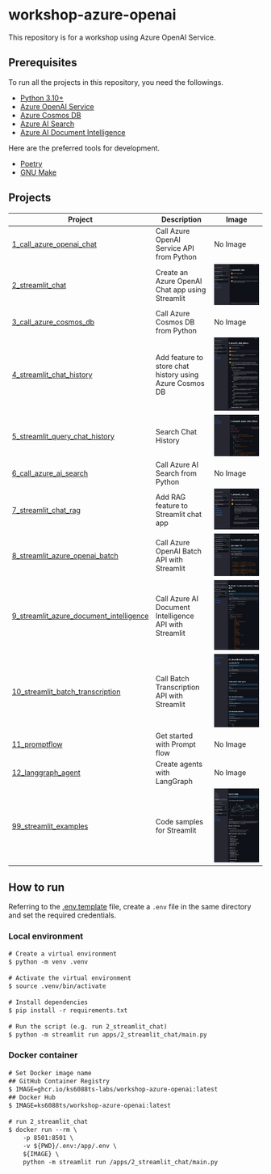 # workshop-azure-openai

This repository is for a workshop using Azure OpenAI Service.

## Prerequisites

To run all the projects in this repository, you need the followings.

- [Python 3.10+](https://www.python.org/downloads/)
- [Azure OpenAI Service](https://azure.microsoft.com/en-us/products/ai-services/openai-service)
- [Azure Cosmos DB](https://azure.microsoft.com/en-us/products/cosmos-db/)
- [Azure AI Search](https://azure.microsoft.com/en-us/products/ai-services/ai-search)
- [Azure AI Document Intelligence](https://azure.microsoft.com/en-us/products/ai-services/ai-document-intelligence)

Here are the preferred tools for development.

- [Poetry](https://python-poetry.org/docs/#installation)
- [GNU Make](https://www.gnu.org/software/make/)

## Projects

| Project                                                                                 | Description                                             | Image                                                                                                 |
| --------------------------------------------------------------------------------------- | ------------------------------------------------------- | ----------------------------------------------------------------------------------------------------- |
| [1_call_azure_openai_chat](apps/1_call_azure_openai_chat)                               | Call Azure OpenAI Service API from Python               | No Image                                                                                              |
| [2_streamlit_chat](apps/2_streamlit_chat)                                               | Create an Azure OpenAI Chat app using Streamlit         | ![2_streamlit_chat](./images/2_streamlit_chat.chat_page.png)                                          |
| [3_call_azure_cosmos_db](apps/3_call_azure_cosmos_db)                                   | Call Azure Cosmos DB from Python                        | No Image                                                                                              |
| [4_streamlit_chat_history](apps/4_streamlit_chat_history)                               | Add feature to store chat history using Azure Cosmos DB | ![4_streamlit_chat_history](./images/4_streamlit_chat_history.chat_page.png)                          |
| [5_streamlit_query_chat_history](apps/5_streamlit_query_chat_history)                   | Search Chat History                                     | ![5_streamlit_query_chat_history](./images/5_streamlit_query_chat_history.main.png)                   |
| [6_call_azure_ai_search](apps/6_call_azure_ai_search)                                   | Call Azure AI Search from Python                        | No Image                                                                                              |
| [7_streamlit_chat_rag](apps/7_streamlit_chat_rag)                                       | Add RAG feature to Streamlit chat app                   | ![7_streamlit_chat_rag](./images/7_streamlit_chat_rag.main.png)                                       |
| [8_streamlit_azure_openai_batch](apps/8_streamlit_azure_openai_batch)                   | Call Azure OpenAI Batch API with Streamlit              | ![8_streamlit_azure_openai_batch](./images/8_streamlit_azure_openai_batch.main.png)                   |
| [9_streamlit_azure_document_intelligence](apps/9_streamlit_azure_document_intelligence) | Call Azure AI Document Intelligence API with Streamlit  | ![9_streamlit_azure_document_intelligence](./images/9_streamlit_azure_document_intelligence.main.png) |
| [10_streamlit_batch_transcription](apps/10_streamlit_batch_transcription)               | Call Batch Transcription API with Streamlit             | ![10_streamlit_batch_transcription](./images/10_streamlit_batch_transcription.main.png)               |
| [11_promptflow](apps/11_promptflow)                                                     | Get started with Prompt flow                            | No Image                                                                                              |
| [12_langgraph_agent](apps/12_langgraph_agent)                                           | Create agents with LangGraph                            | No Image                                                                                              |
| [99_streamlit_examples](apps/99_streamlit_examples)                                     | Code samples for Streamlit                              | ![99_streamlit_examples](./images/99_streamlit_examples.explaindata.png)                              |

## How to run

Referring to the [.env.template](.env.template) file, create a `.env` file in the same directory and set the required credentials.

### Local environment

```shell
# Create a virtual environment
$ python -m venv .venv

# Activate the virtual environment
$ source .venv/bin/activate

# Install dependencies
$ pip install -r requirements.txt

# Run the script (e.g. run 2_streamlit_chat)
$ python -m streamlit run apps/2_streamlit_chat/main.py
```

### Docker container

```shell
# Set Docker image name
## GitHub Container Registry
$ IMAGE=ghcr.io/ks6088ts-labs/workshop-azure-openai:latest
## Docker Hub
$ IMAGE=ks6088ts/workshop-azure-openai:latest

# run 2_streamlit_chat
$ docker run --rm \
    -p 8501:8501 \
    -v ${PWD}/.env:/app/.env \
    ${IMAGE} \
    python -m streamlit run /apps/2_streamlit_chat/main.py
```
